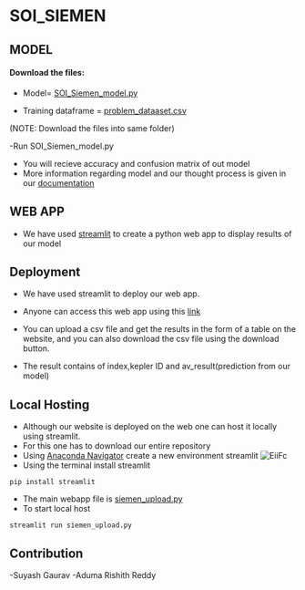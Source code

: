 # SOI_SIEMEN

## MODEL
 
  #### Download the files:
   - Model= [SOI_Siemen_model.py](https://github.com/AdumaRishithReddy/SOI_SIEMEN/blob/1d07ff62cfc92c964513831fc840721ce30524bb/SOI_Siemen_model.py)
   
   - Training dataframe = [problem_dataaset.csv](https://github.com/AdumaRishithReddy/SOI_SIEMEN/blob/1d07ff62cfc92c964513831fc840721ce30524bb/problem_dataset.csv)
  
  (NOTE: Download the files into same folder)
  
  -Run SOI_Siemen_model.py
   - You will recieve accuracy and confusion matrix of out model
   - More information regarding model and our thought process is given in our [documentation](https://github.com/AdumaRishithReddy/SOI_SIEMEN/blob/1254e8a0837894448f5f3dfe37dfe7c86ae5497c/documentation.pdf)
 
## WEB APP
 
  - We have used [streamlit](streamlit.io) to create a python web app to display results of our model
   
 ## Deployment

   - We have used streamlit to deploy our web app.
  
   - Anyone can access this web app using this [link](https://share.streamlit.io/adumarishithreddy/soi_siemen/main/siemen_upload.py)
  
   - You can upload a csv file and get the results in the form of a table on the website, and you can also download the csv file using the download button.
  
   - The result contains of index,kepler ID and av_result(prediction from our model)

  ## Local Hosting 

   - Although our website is deployed on the web one can host it locally using streamlit.
   -  For this one has to download our entire repository
   -  Using [Anaconda Navigator](https://www.anaconda.com/products/distribution#windows) create a new environment streamlit
    ![EiiFc](https://user-images.githubusercontent.com/96329626/173228228-832d3f42-985c-4786-b730-094bcf462588.png)
   -  Using the terminal install streamlit
   ```
   pip install streamlit
   ```
   - The main webapp file is [siemen_upload.py](https://github.com/AdumaRishithReddy/SOI_SIEMEN/blob/73b78a6e2c27142bfc0c6797b52b28f1183a17a6/siemen_upload.py)
   - To start local host
   ```
   streamlit run siemen_upload.py
   ```

## Contribution
-Suyash Gaurav
-Aduma Rishith Reddy


